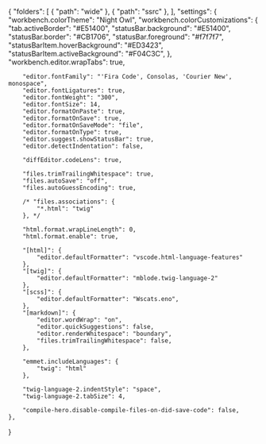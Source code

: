{
    "folders": [
        {
            "path": "wide"
        },
        {
            "path": "ssrc"
        },
    ],
    "settings": {
        "workbench.colorTheme": "Night Owl",
        "workbench.colorCustomizations": {
            "tab.activeBorder": "#E51400",
            "statusBar.background": "#E51400",
            "statusBar.border": "#CB1706",
            "statusBar.foreground": "#f7f7f7",
            "statusBarItem.hoverBackground": "#ED3423",
            "statusBarItem.activeBackground": "#F04C3C",
        },
        "workbench.editor.wrapTabs": true,

        "editor.fontFamily": "'Fira Code', Consolas, 'Courier New', monospace",
        "editor.fontLigatures": true,
        "editor.fontWeight": "300",
        "editor.fontSize": 14,
        "editor.formatOnPaste": true,
        "editor.formatOnSave": true,
        "editor.formatOnSaveMode": "file",
        "editor.formatOnType": true,
        "editor.suggest.showStatusBar": true,
        "editor.detectIndentation": false,

        "diffEditor.codeLens": true,

        "files.trimTrailingWhitespace": true,
        "files.autoSave": "off",
        "files.autoGuessEncoding": true,
		
        /* "files.associations": {
			"*.html": "twig"
		}, */

        "html.format.wrapLineLength": 0,
        "html.format.enable": true,

        "[html]": {
            "editor.defaultFormatter": "vscode.html-language-features"
        },
        "[twig]": {
            "editor.defaultFormatter": "mblode.twig-language-2"
        },
        "[scss]": {
            "editor.defaultFormatter": "Wscats.eno",
        },
        "[markdown]": {
            "editor.wordWrap": "on",
            "editor.quickSuggestions": false,
            "editor.renderWhitespace": "boundary",
            "files.trimTrailingWhitespace": false,
        },

        "emmet.includeLanguages": {
            "twig": "html"
        },

        "twig-language-2.indentStyle": "space",
        "twig-language-2.tabSize": 4,

        "compile-hero.disable-compile-files-on-did-save-code": false,
    },
}